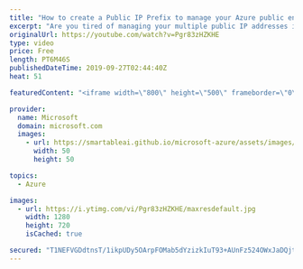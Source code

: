 ```yaml
---
title: "How to create a Public IP Prefix to manage your Azure public endpoints | Azure Friday"
excerpt: "Are you tired of managing your multiple public IP addresses in Azure? Anavi Nahar joins Donovan Brown to show how Public IP Prefix enables you to use one prefix to manage your public endpoints in Azure. You can have predictable, contiguous public IP addresses that don't change as you scale. With a prefix,"
originalUrl: https://youtube.com/watch?v=Pgr83zHZKHE
type: video
price: Free
length: PT6M46S
publishedDateTime: 2019-09-27T02:44:40Z
heat: 51

featuredContent: "<iframe width=\"800\" height=\"500\" frameborder=\"0\" src=\"https://www.youtube.com/embed/Pgr83zHZKHE\" allow=\"accelerometer; autoplay; encrypted-media; gyroscope; picture-in-picture\" allowfullscreen></iframe>"

provider:
  name: Microsoft
  domain: microsoft.com
  images:
    - url: https://smartableai.github.io/microsoft-azure/assets/images/organizations/microsoft.com-50x50.jpg
      width: 50
      height: 50

topics:
  - Azure

images:
  - url: https://i.ytimg.com/vi/Pgr83zHZKHE/maxresdefault.jpg
    width: 1280
    height: 720
    isCached: true

secured: "T1NEFVGDdtnsT/1ikpUDy5OArpFOMab5dYzizkIuT93+AUnFz524OWxJaDQjtq2xPs81aGkNfCzachHjI9WnTozYwEnlTuSiVGTkEZRBGoYJGt6WwYLYGe+ad1V85Uskx+DTNAGodjYWMXEiVLI5WcvcCcA/XOFQSHAyiQg9c2rIYtJwMGS8NVMQM8PrNctf6oHN0AfFJ3t0vk/3k+Rn5kp29BM/oRVMWXqJJ9MdXyv8YZ4jUJdM/K02a8nMXrJ9O15s52J3nphWO1lZvK30m9+Rv6y99m1h5J6N22MAaxHEeZPtuzx4v4IRIUEUdP176D7kcqua5wECoG5/00+PTKmh1jGewnW51V9yriVp5BITAiRhSDqX+yh8BJ5C4qcNWxwq3QOnJUgRBsKS57iFRWQOlBPqomE2SkL48qNpdcU=;Iqek/tjdU9jzEYRx0Wsp+A=="
---
```


